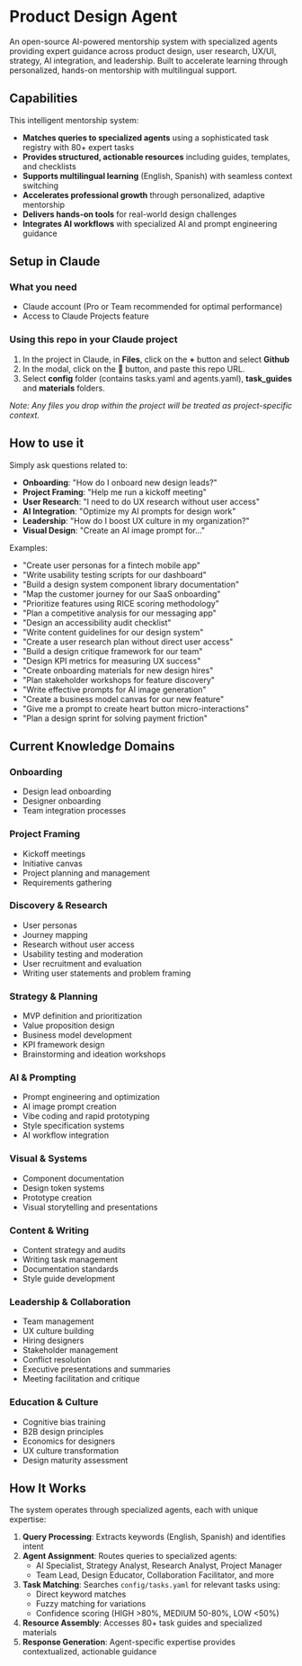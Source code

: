 # Product Design Agent

An open-source AI-powered mentorship system with specialized agents providing expert guidance across product design, user research, UX/UI, strategy, AI integration, and leadership. Built to accelerate learning through personalized, hands-on mentorship with multilingual support.

## Capabilities

This intelligent mentorship system:
- **Matches queries to specialized agents** using a sophisticated task registry with 80+ expert tasks
- **Provides structured, actionable resources** including guides, templates, and checklists
- **Supports multilingual learning** (English, Spanish) with seamless context switching
- **Accelerates professional growth** through personalized, adaptive mentorship
- **Delivers hands-on tools** for real-world design challenges
- **Integrates AI workflows** with specialized AI and prompt engineering guidance

## Setup in Claude

### What you need
- Claude account (Pro or Team recommended for optimal performance)
- Access to Claude Projects feature

### Using this repo in your Claude project
1. In the project in Claude, in **Files**, click on the **+** button and select **Github**
2. In the modal, click on the 🔗 button, and paste this repo URL.
3. Select **config** folder (contains tasks.yaml and agents.yaml), **task_guides** and **materials** folders.

_Note: Any files you drop within the project will be treated as project-specific context._

## How to use it

Simply ask questions related to:
- **Onboarding**: "How do I onboard new design leads?"
- **Project Framing**: "Help me run a kickoff meeting"
- **User Research**: "I need to do UX research without user access"
- **AI Integration**: "Optimize my AI prompts for design work"
- **Leadership**: "How do I boost UX culture in my organization?"
- **Visual Design**: "Create an AI image prompt for..."

Examples:
- "Create user personas for a fintech mobile app"
- "Write usability testing scripts for our dashboard"
- "Build a design system component library documentation"
- "Map the customer journey for our SaaS onboarding"
- "Prioritize features using RICE scoring methodology"
- "Plan a competitive analysis for our messaging app"
- "Design an accessibility audit checklist"
- "Write content guidelines for our design system"
- "Create a user research plan without direct user access"
- "Build a design critique framework for our team"
- "Design KPI metrics for measuring UX success"
- "Create onboarding materials for new design hires"
- "Plan stakeholder workshops for feature discovery"
- "Write effective prompts for AI image generation"
- "Create a business model canvas for our new feature"
- "Give me a prompt to create heart button micro-interactions"
- "Plan a design sprint for solving payment friction"

## Current Knowledge Domains

### Onboarding
- Design lead onboarding
- Designer onboarding
- Team integration processes

### Project Framing
- Kickoff meetings
- Initiative canvas
- Project planning and management
- Requirements gathering

### Discovery & Research
- User personas
- Journey mapping
- Research without user access
- Usability testing and moderation
- User recruitment and evaluation
- Writing user statements and problem framing

### Strategy & Planning
- MVP definition and prioritization
- Value proposition design
- Business model development
- KPI framework design
- Brainstorming and ideation workshops

### AI & Prompting
- Prompt engineering and optimization
- AI image prompt creation
- Vibe coding and rapid prototyping
- Style specification systems
- AI workflow integration

### Visual & Systems
- Component documentation
- Design token systems
- Prototype creation
- Visual storytelling and presentations

### Content & Writing
- Content strategy and audits
- Writing task management
- Documentation standards
- Style guide development

### Leadership & Collaboration
- Team management
- UX culture building
- Hiring designers
- Stakeholder management
- Conflict resolution
- Executive presentations and summaries
- Meeting facilitation and critique

### Education & Culture
- Cognitive bias training
- B2B design principles
- Economics for designers
- UX culture transformation
- Design maturity assessment

## How It Works

The system operates through specialized agents, each with unique expertise:

1. **Query Processing**: Extracts keywords (English, Spanish) and identifies intent
2. **Agent Assignment**: Routes queries to specialized agents:
   - AI Specialist, Strategy Analyst, Research Analyst, Project Manager
   - Team Lead, Design Educator, Collaboration Facilitator, and more
3. **Task Matching**: Searches `config/tasks.yaml` for relevant tasks using:
   - Direct keyword matches
   - Fuzzy matching for variations
   - Confidence scoring (HIGH >80%, MEDIUM 50-80%, LOW <50%)
4. **Resource Assembly**: Accesses 80+ task guides and specialized materials
5. **Response Generation**: Agent-specific expertise provides contextualized, actionable guidance
